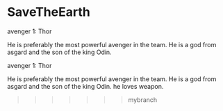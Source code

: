 # SaveTheEarth
avenger 1:
Thor

He is preferably the most powerful avenger in the team.
He is a god from asgard and the son of the king Odin.

avenger 1:
Thor

He is preferably the most powerful avenger in the team.
He is a god from asgard and the son of the king Odin.
he loves weapon.
>>>>>>> mybranch

